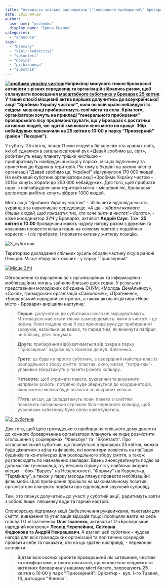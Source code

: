 ```yaml
---
title: "Активісти спільно запланували \"генеральне прибирання\" броварського лісу на 25 квітня"
date: 2015-04-20
author: 
  username: "yschenko"
  display_name: "Ірина Ющенко"
categories: 
  - "announce"
tags: 
  - "brovary"
  - "vibir-redaktsiyi"
  - "volonteri"
  - "novini"
  - "pribirannya"
  - "subotnik"
---
```


**[![зробимо україну чистою](https://mpz.brovary.org/wp-content/uploads/2015/04/zrobimo-ukrayinu-chistoyu.jpg)](https://mpz.brovary.org/wp-content/uploads/2015/04/zrobimo-ukrayinu-chistoyu.jpg)Наприкінці минулого тижня броварські активісти з різних середовищ та організацій зібрались разом, щоб спланувати проведення [масштабного суботника у Броварах 25 квітня](https://www.facebook.com/events/467714816720396/467792616712616/). У такий спосіб місцевий актив вирішив долучитись до всеукраїнської акції "Зробимо Україну чистою!", коли по всій країні небайдужі та свідомі мешканці прибиратимуть свої міста та села. Крім того, організатори хочуть на прикладі "генерального прибирання" броварського лісу продемонструвати, що у Броварах є достатньо активних людей, які здатні змінювати своє місто на краще. Збір небайдужих призначили на 25 квітня о 10:00 у парку "Приозерний" (район "Пекарня").**

У суботу, 25 квітня, понад 11 млн людей у більше ніж ста країнах світу, які об'єдналися в загальносвітовий рух «Давай зробимо це, світ», робитимуть нашу планету трішки чистішою – прибиратимуть найбрудніші місця у парках, місцях відпочинку та прилеглих до будинків територій. Рік тому в Україні на заклик членів організації "Давай зробимо це, Україно!" відгукнулося 170 000 людей. На квітневий суботник організатори акції «Зробимо Україну чистою – 2015» хочуть зібрати до 250 000 небайдужих. Для того, щоб прибрати одну із найзабрудненіших територій міста - місцевий ліс, броварські волонтери амбітно хочуть зібрати 1000 людей.

Мета акції "Зробимо Україну чистою" - збільшити відповідальність українців за навколишнє середовище. _«А ще – зібрати якомога більше людей, щоб показати: тих, хто хоче жити в чистоті – багато»,_ - каже координатор ЗУЧ у Броварах, активіст **Андрій Саук**. Тож  **25 квітня о 10:00** броварчани мають чудову нагоду разом з друзями та коханими провести кілька годин на свіжому повітрі з подвійною користю - і ліс прибрати, і проявити активну життєву позицію.

![3_суботник](https://mpz.brovary.org/wp-content/uploads/2015/04/39.jpg)

Територією докладання спільних зусиль обрали частину лісу в районі Пекарні. Місце збору всіх охочих - у парку "Приозерний".

[![Місце ЗУЧ](https://mpz.brovary.org/wp-content/uploads/2015/04/Mistse-ZUCH.jpg)](https://mpz.brovary.org/wp-content/uploads/2015/04/Mistse-ZUCH.jpg)

Обговорення та вирішення всіх організаційних та інформаційно-мобілізаційних питань зайняло близько двох годин. У результаті представники молодіжних об'єднань ОНУМ, «Молодь ДемАльянсу», «Сокіл», громадських організацій «Самопоміч», «Прагнення», «Броварський народний контроль», а також актив ініціативи «Нове  місто - Бровари» вирішили наступне:

> **Перше:** долучатися до суботника нікого не змушуватимуть. Мотивацією має стати тільки самосвідомість: жити в чистоті – це норма. Коли людина хоча б раз прикладе руку до прибирання і зрозуміє, наскільки це важко, то перед тим, як викинути папірця чи пляшку, двічі подумає.
> 
> **Друге:** прибирання відбуватиметься від озера в парку "Приозерний" вздовж вул. Кокінакі до вул. Шевченка.
> 
> **Третє:** це буде не просто суботник, а своєрідний майстер-клас із розподільного збору сміття: пластик, скло, метал, "тетра-пак"-упаковки збиратимуть у пакети різного кольору.
> 
> **Четверте:** щоб отримати пакети, рукавички та визначити напрямок роботи, потрібно буде звернутися до координаторів, яких можна можна буде впізнати по яскравих кепках.
> 
> **П'яте:** місця, де складатимуть повні пакети зі сміттям, позначать сигнальною стрічкою біло-червоного кольору, щоб учасникам суботнику було легко орієнтуватись.

[![2_суботник](https://mpz.brovary.org/wp-content/uploads/2015/04/24.jpg)](https://mpz.brovary.org/wp-content/uploads/2015/04/24.jpg)

Для того, щоб ідею громадського прибирання спільного дому донести до кожного броварчанина організатори планують не лише розмістити оголошення у соцмережах  "Фейсбук" та  "ВКонтакті". Про загальноміський суботник, що планується в Броварах 25 квітня, можна буде дізнатися з афіш та флаєрів, які волонтери розвісять на під'їздах будинків та контейнерах для розподільного збору сміття, а також розповсюдять по навчальних закладах. Вдень анонсуватимуть подію за допомогою гучномовця, а у вечірню годину пік у найбільш людних місцях -  біля "Варусу" на Незалежності, "Форуму" на Короленка, "Терміналу", а також у парку молодь планує провести мобілізаційні флешмоби. Щоб прибирання пройшло на максимальному позитиві, організатори планують подбати про відповідний звуковий супровід.

Тим, хто планує долучитись до участі у суботній акції, радитимуть взяти з собою лише  пляшечку води та гарний настрій.

Спонсорську підтримку акції (забезпечення рукавичками, пакетами для сміття, вивезення та утилізація відходів тощо) пообіцяли взяти на себе голова ГО «Прагнення» **Олег Іваненко**, активісти ГО «Броварський народний контроль» **Леонід Черепейник,** **Світлана Федюкова** та **Андрій Некрашевич**. А взагалі цей суботник – чудова нагода для всіх громадських організацій та політичних осередків проявити себе та показати, хто на що здатен насправді, - переконані активісти.

> **Відтак всіх охочих зробити броварський ліс затишним, чистим та комфортним, а також показати, що екологічно свідомих та активних броварчан у нашому місті багато, запрошують 25 квітня о 10:00 у парк "Приозерний". Орієнтир -  вул. 1-го Травня, 14, дитсадок "Ялинка".**
